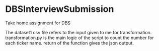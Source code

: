 # DBSInterviewSubmission
Take home assignment for DBS

The dataset1 csv file refers to the input given to me for transformation. 
transformation.py is the main logic of the script to count the number for each ticker name.
return of the function gives the json output.

